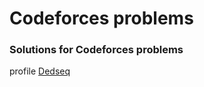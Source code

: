 # Codeforces problems
### Solutions for Codeforces problems
profile
[Dedseq](https://codeforces.com/profile/Dedseq)
